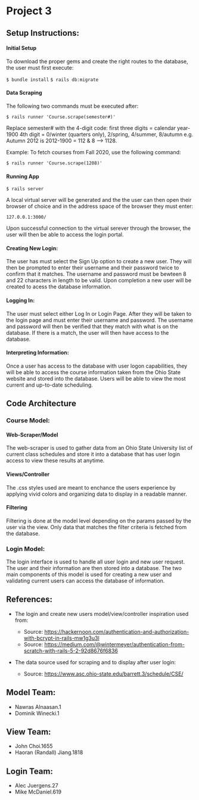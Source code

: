 # Project 3

## Setup Instructions:

#### Initial Setup
To download the proper gems and create the right routes to the database, the user must first execute:

`$ bundle install`
`$ rails db:migrate`

#### Data Scraping
The following two commands must be executed after:

`$ rails runner 'Course.scrape(semester#)'`

Replace semester# with the 4-digit code:
first three digits = calendar year-1900
4th digit = 0/winter (quarters only), 2/spring, 4/summer, 8/autumn
e.g. Autumn 2012 is 2012-1900 = 112 & 8 --> 1128.

Example: To fetch courses from Fall 2020, use the following command:

`$ rails runner 'Course.scrape(1208)'`

#### Running App

`$ rails server`

A local virtual server will be generated and the the user can then open their browser of choice and in the address space of the browser they must enter:

`127.0.0.1:3000/`

Upon successful connection to the virtual serever through the browser, the user will then be able to access the login portal.

#### Creating New Login:
The user has must select the Sign Up option to create a new user. They will then be prompted to enter their username and their password twice to confirm that it matches. The username and password must be bewteen 8 and 22 characters in length to be valid. Upon completion a new user will be created to acess the database information.

#### Logging In:
The user must select either Log In or Login Page. After they will be taken to the login page and must enter their username and password. The username and password will then be verified that they match with what is on the database. If there is a match, the user will then have access to the database. 

#### Interpreting Information:
Once a user has access to the database with user logon capabilities, they will be able to access the course information taken from the Ohio State website and stored into the database. Users will be able to view the most current and up-to-date scheduling.

## Code Architecture 

### Course Model:

#### Web-Scraper/Model

The web-scraper is used to gather data from an Ohio State University list of current class schedules and store it into a database that has user login access to view these results at anytime.

#### Views/Controller

The .css styles used are meant to enchance the users experience by applying vivid colors and organizing data to display in a readable manner.

#### Filtering

Filtering is done at the model level depending on the params passed by the user via the view. Only data that matches the filter criteria is fetched from the database.

### Login Model:

The login interface is used to handle all user login and new user request. The user and their information are then stored into a database. The two main components of this model is used for creating a new user and validating current users can access the database of information.

## References:

* The login and create new users model/view/controller inspiration used from:
    * Source: https://hackernoon.com/authentication-and-authorization-with-bcrypt-in-rails-mw1g3u3l
    * Source: https://medium.com/@wintermeyer/authentication-from-scratch-with-rails-5-2-92d8676f6836

* The data source used for scraping and to display after user login:
	* Source: https://www.asc.ohio-state.edu/barrett.3/schedule/CSE/

## Model Team:
* Nawras Alnaasan.1
* Dominik Winecki.1

## View Team:
* John Choi.1655
* Haoran (Randall) Jiang.1818

## Login Team:
* Alec Juergens.27
* Mike McDaniel.619
